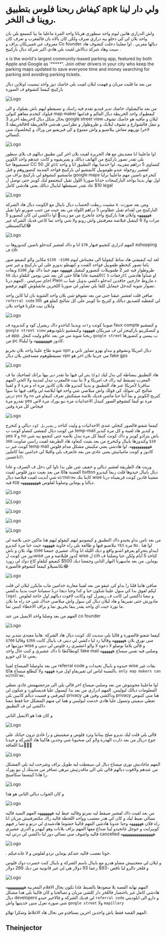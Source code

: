 # كيفاش ربحنا فلوس بتطبيق apk ولي دار لينا روينا ف اللخر.
واش الدراري هانين ليوم واحد سطوري هربانا واحد المرة ماعليا ما بيا كنسمع بلي بان واحد بلان لي كي دخلو بيه دراري صرف ولكن كان يالاه بان فالمغرب و تعرف كان معروف غي فميريكان بزاف و  Co founder  ديالها مغربي .
اوا معلينا دخلت كنشوف هاد سيت وهاد شركة ديالاش لقيت بلي هادي اكبر شركة ديال باركينج .

x is the world's largest community-based parking app, featured by both Apple and Google as '*****”. Join other drivers in your city who keep the parking maps updated to save everyone time and money searching for parking and avoiding parking tickets.

من بعد ما قلبت مزيان و فهمت لبلان لقيت بلي خاصك دوز واحد تيسيت اونلاين ديال باركينج كيفما كتشوفو ف الصورة

![Logo](https://i.imgur.com/MS8DU6j.png)


 من بعد ماكيقبلوك خاصك تدير فيديو تقدم فيه راسك و تسيفطو ليهم باش يقبلوك و الى قبلوك كتخدم معاهم كتولي
map maker
كيعطيوك واحد الخريطة ديال العالم و قدامها خريطة أخرى 3d بحال شكل ديال
google street view
لبلان و مافيه هو خاصك تشوف فالخريطة 3d و تنقل فالشوارع و تشوف لبلايك و طروطوار و تطراسي هدشي فالخريطة لاخرا توريهم معاش يبلاصيو و واش ممنوع و كي فيريفيو من وراك و كيخلصوك مني كتسالي.

![Logo](https://i.imgur.com/TdDaUyy.png)

اوا ماعلينا انا معنديش مع هاد الحريرة لقيت بلان اخر كين تطبيق ديالهم ف بلاي سطور بلي  تقدر تصور باركينج من الهاتف ديالك و يفيريفيوه و كانت عندهم واحد الكوين غنسميوها حنا  CC و كل 50cc كتساوي 5 دراهم مغربية.
اوا خدمنا بهاد التطبيق انا و واحد لعشير روجولة عندو طوموبيل كانمشيو لي باركينج فواحد المدينة كنصوروهم و قبل مانمشيو كنشوفو لي باركينج بزاف من google maps
كنخرجو ناضين مهم ماعلينا نزلنا اول نهار بدينا بواحد الباركينجات حدانا صورنا اللول تقبل كيتجمعو ليك كوينز حتى توصل ل 10$ عاد تقدر تصيفطها لبايبال ديالك يعني هادشي كامل légal

![Logo](https://i.imgur.com/JNRBiCb.jpg)


مشيت ربطت الحساب ديال بايبال مع الكونت ديال هاد الشركة x. ومن بعد صورت الباركينج من لقدام تقبل عطاوني 5 دراهم اللولة من بعد جيت من جنب صورتو تاوا تقبل ههههههه وابلان هذا باركينج واحد غانخرج من مو زيت🤣 اوا داكشي لي كان كنصورو 5 مرات ولا 6 كيتقبل فبلاصة معرفتش واش روبو ولا شي واحد تما كاعي فديك الشركة غير كياكسيبطي😂

![Logo](https://i.imgur.com/vJ1noih.png)



المهم ادراري كنجيبو فنهار ```70$``` انا و داك لعشير كندخلو ناضين كندوزوها ب eshopping ف cih




 لغد ليه كيفيقني هاد ساط كيقوليا الى مجبناش ليوم ```100$- 150$``` مكاين والو كنفيقو صور ياما تصور كنحطو طموبيل فواحد القنت و كنهبطو ندورو على لي باركينج و غير شي طروطوار فيه غير 2 طموبيلات كنصورو كيتقبل هههههه مهم جبنا داك نهار ```100$``` وبقات القضية غادا هاكا حتى كن بعد شي يومين كنلقاو ديك ```50CC``` رجعات ```5CC``` او شناوا هادشي اخاي سرغيني .
المهم درنا Plein د مازوط خارجين حاقدين اندخلو دكشي بدوبل عينا ب تصوار شوية كندخل جيمايل كلقا بلي تصاور لي صورنا اللخرين ماتقبلوش كلهم ترفضو.

صافي قلت لعشير عيقنا حتى من بعد نشوفو شي بلان واحد الشوية بان ليا كاين واحد
```referral code``` لي كتعطيه للصديق ديالك و كتربح نتا كوينز على كل شالنج كملو هو.
ااااا وابلان نيت فكرنا فواحد بلان

![Logo](https://media.makeameme.org/created/now-thats-a-63m51n.jpg)


صوبنا كونت ```واحد``` وبدينا كناخدو داك ريفيرل كود و كنديروه ف faux compte
و كنمشيو ```google street view``` و كنسكرينو باركينجز لي ف ميريكان هههههه وكنمشيو نابلوديوهم ف app.
ربحنا شوية مي من بعد عاقو وليت كنحل ```google street``` ب بيسي و كنصورها من pc كادوز ههههههههه وا لبلبالا.

شوية طاح علينا واحد بلان نجربو vpn  ديال امريكا ونشوفو و نبداو نهزو تصاور تاني و نسيفطوهوم
مصدقش بلان ديال vpn مي جربنا بلان اخر  هو fake gps

![Logo](https://www.mobigyaan.com/wp-content/uploads/2019/08/Fake-GPS.jpg)

هاد التطبيق ببساطة كي بدل ليك ```لوكايشن``` لي فيها نتا تقدر دير بيها برانك لصاحبك نتا ف المغرب تصيفط ليه راك ف امريكا و لا نتا نيت فالمغرب تبدل لمدينة ولا الحي المهم سافرنا لأمريكا عبر هاد التطبيق و بدينا كنديرو هاد بلان كادوز مرة اه و مرة لا و لقينا شالنج كي شولك كي قولك واش مبلاصي شي واحد فها لبلاصة لي واقف فيها نتا سوا درتي ```yes``` ولا ```no``` كتربح الكوينز و بما أننا حنا ماشي فديك بلاصة ميمكنش تعرف كنبقاو غي نقدرو مرة yes مرة نو كيما كتشوفو الصور كنبدل الاحداتيات مرة نيو يورك مرة لاس فيجاس كل مرة وفين

![Logo](https://i.imgur.com/8HFGXzi.jpg)


كيفما شفتو فالصور كنخلي عندي الاحداتيات و وليت كناخد ```ريفيريل كود``` ديالي و كنخرج من كونت ديال كنمشي كنصاو كونت ب temp-mail و كندير هاد لعيبة و كل مرة كندير yes و لا no باش يتزادو كوينز و داك كونت كنبقا كل مرة نبدل بلاصة حتى كنجمع بيه شي  ```10$``` وكندوزها بايبال وكنخرج من بعد بقيت كنعاود هاد الطريقة لقيت راسي صاوبت ```360``` كونت غير ب temp mail ههههههههههه. اوا هادشي يعني مكينش مشكل مدام فلوس كادوز و كونت مامبانيش يعني عادي من بعد غانعرف بلي واقيلا لي خدامين تما كاملين ناعسين🙄.

وريت هاد الطريقة لعشير ديالي و خفيف شن طن بدا تاوا كي دخل ف الصرف و غادا القضية هاكا من بعد بغيت ندوز فلوس لقيت button ديال بايبال حيدوها قلت ربما كيديرو شي آبديت لقيت فبلاصة ديال ```withdraw``` كاينا بنك wise
مشينا قادين كونت فريفيناه درنا فيه ```RIB``` ديالنا و يوماين وصلونا لفلوس هههههههههه.



![Logo](https://i.imgur.com/CLh44XR.png)

![Logo](https://i.imgur.com/oHRS4lR.png)

![Logo](https://i.imgur.com/6UawxWH.png)

![Logo](https://i.imgur.com/s9K6GEE.png)

![Logo](https://i.imgur.com/ji0Dqfo.png)


من بعد ناس بداو يحيدو داك التطبيق و كيصونيو ليهم كيقولو ليهم هنا ماكين جتى بلاصة لي نبلاصيو فيها و طالعة بلي راه خاوية هههههه حيت حنا مرة كنديرو ```YES``` مرة ```No.```
اوا هنا ايبداو يتحركو يعرفو اشنو واقع و ديك الليلة انا وداك عشيري جمعنا ```500$``` بهاد بلان و باش دوز من كونت لwise كدوز فلبلاصة و من wise  ل cih كتاخد 5 أيام ولكن حنا وصلتنا ف يوماين. من بعد ماسهرنا النهار التاني وجمعنا ديك 500$ كنفيقو كنلقاو كاع دوك لي زورد تكانسيلاو كيفما كتشوفو فالصورة😂


![Logo](https://i.imgur.com/B2rwtQ0.png)


صافي هانيا قلنا را بداو كي عيقو من بعد لقينا مغاربة خدامين ماب مايكرز لبلان لي قلت ليكم لفوق بدا كي سول علينا شكون حنا و كدا وحنا ديجا درنا سمياتنا حيت بدينا بدكشي ```légal ```و تبعنا داكشي لي كاتب ف ريفيرل كود وكانت لافوت ديالهم اول حاجة
لفلوس مادوزش حتى تفيريفا
و هاد لبلان ديال كي سول واش مبلاصي حداك شي حد راه ما بلان ما توزة حيت اي واحد يقدر يبقا يخربق تما
و بزاف الاخطاء كينين تما.

المهم من بعد وصلنا واحد الايميل من عند co founder

![Logo](https://i.imgur.com/QjBWFZF.png)

كيفما شفتو فالصورة و قاليا بلي سديت لك كونت ديال هاد الشركة .هانيا معندي مندير بيه مني تورق بلان ههههههه
وقاليا رد ليا دكشي لي ديتي ف بايبال كانت ```266$``` وقاليا  ```700$``` دوزتيها ف wise و قالي بلاما نوصلو لا دعوة لا والو اعشيري رد فلوس لي ديتي و كونطاكطا تا داك عشيري و كنت حال واحد fake mail وصلني فيه نفس ميساج ههههههه يعني غا كي خورو.

من بعد ماوصلنا الميساج لقينا  referral code حيدوه و بايبال تحيدات و wise بقات غير بالنسبة لناس لي تفيريفاو اول مرة ههههه ولا كيطلع ميساج هاكا.
```only map makers can withdraw.```

اوا ماعلينا مجوبتوش من بعد وصلني ميساج اخر قالي بلي الى مرجعتيهمش غادي نعطي المعلومات ديالك لبوليس. المهم ادراري من بعد بدا كيسول عليا فديسكورد و شكون لي كيعرفني و فسيت ديالم كاتبين بلي privacy وداكشي وفين هي privacy هنا مني كتنوض تعطي سميتي وتسول عليا هادي خدمت لبوليس و هما لي منهم المشكل حنا فقط تبعنا داكشي لي ف التطبيق

و كان هدا هو الايميل التاني

![Logo](https://i.imgur.com/QjBWFZF.png)

قالي بلي قلت ليك نديرو صلح بيناتنا وترد فلوس و مبغيتيش و را غادي ترون حياتك على جوج دريال
من بعد دارت الهدرة ولاو كي صحبونا شي وحدين هاكينا هاد الشركة و جبدنا منا اللعاقة🤣🤣🤣

![Logo](https://media.makeameme.org/created/what-the-fuck-4fdae08875.jpg)

المهم ماغاديش نوري ميساج ديال لي سيفطت ليه طويل بزاف وشرحت ليه بلي المشكل من عندهم ولافوت ديالهم قالي بلي الى ماقدرتيش تبرهن تسافر من مدينتك ل نيو يورك را هادا كيتسما سكامينج.

![Logo](https://i.imgur.com/q8XT4gn.png)

و كان الجواب ديالي الثاني هو هذا

![Logo](https://i.imgur.com/okvIHu3.png)

من بعد لقيت داك لعشير صيفط ليه نمرتو وقاليه عيط ليه هههههههه المهم السيد قاليه نسالي نعيط ليك و كان كي هدر معصب وواحد اللحظة قاليه راك مكتعرفنيش مزيان انا راه فلان ههههههه وحنا عدونا هادشي المهم  قالينا حشوما هادشبدي لي درتو و تصا ر فيهم كوبيرايت و جوجل غاتجبدو لينا صداع معها المهم بزاف بلانات وهو كيهدر و الدري عشيري قاليه واشوف مني تسالي دوز ليا داكشي لي درتي ليه cancelled ههههههههههههههههه

![Logo](https://memegenerator.net/img/images/8971011.jpg)

. خونا تعصب قاليه عندكم يوماين تردو لفلوس و لا غاندعيكم.

و لبلان لي معجبنيش مشاو هدرو مع بايبال باسم الشركة و بايبال كنت خسرت دوك فلوس و فلخر دالرو ليا ناقص -93$ زعما 93 دولار هي لي غير قانونية من ديك 266 دولار

![Logo](https://i.imgur.com/yk9YLuu.jpg)

المهم نهاية القصة بلا منعودها بالضبط غادا تكون بحال الافلام المغربية هههههههههه هادشي  كامل غير باختصار فاللخر داز كلشي مزيان و تصالحنا و كان قالينا بلي هدا مشكل ديال developers لي فديك الشركة
و فالاخير حيدو ```referral code``` و دارو الى ابلوديتي شي صورة تعزل منين خديتيها واش ```google street``` ولا ```mapillary```

  المهم القصة فقط باش واحدين اخرين يستافدو من بحال هاد الاغلاط وشكرا تهلاو.

## Theinjector
